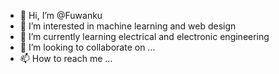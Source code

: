 - 👋 Hi, I’m @Fuwanku
- 👀 I’m interested in machine learning and web design
- 🌱 I’m currently learning electrical and electronic engineering
- 💞️ I’m looking to collaborate on ...
- 📫 How to reach me ...

<!---
Fuwanku/Fuwanku is a ✨ special ✨ repository because its `README.md` (this file) appears on your GitHub profile.
You can click the Preview link to take a look at your changes.
--->
